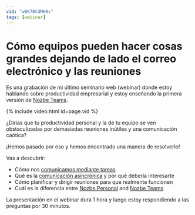 ```yaml
---
vid: "w8K7BCdMH0s"
tags: [webinar]
---
```


# Cómo equipos pueden hacer cosas grandes dejando de lado el correo electrónico y las reuniones

Es una grabación de mi último seminario web (webinar) donde estoy hablando sobre productividad empresarial y estoy enseñando la primera versión de [Nozbe Teams][n].

{% include video.html id=page.vid %}

<!--More--> 

¿Dirías que tu productividad personal y la de tu equipo se ven obstaculizadas por demasiadas reuniones inútiles y una comunicación caótica?

¡Hemos pasado por eso y hemos encontrado una manera de resolverlo!

Vas a descubrir:

* Cómo nos [comunicamos mediante tareas](https://nozbe.com/es/blog/task-based-communication)
* Qué es la [comunicación asincrónica](https://nozbe.com/blog/es/asynchronous/) y por qué debería interesarte
* Cómo planificar y dirigir reuniones para que realmente funcionen
* Cuál es la diferencia entre [Nozbe Personal](https://nozbe.com/es/personal) and [Nozbe Teams][n]

La presentación en el webinar dura 1 hora y luego estoy respondiendo a las preguntas por 30 minutos.

[n]: https://nozbe.com/es/?a=mike